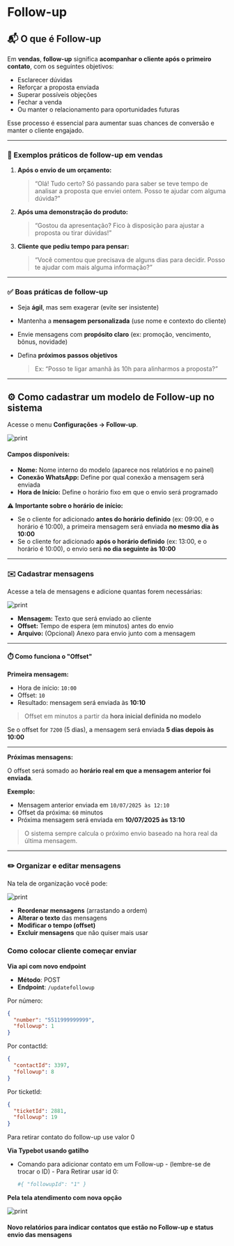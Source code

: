 # Follow-up

## 📬 O que é Follow-up

Em **vendas**, **follow-up** significa **acompanhar o cliente após o primeiro contato**, com os seguintes objetivos:

* Esclarecer dúvidas
* Reforçar a proposta enviada
* Superar possíveis objeções
* Fechar a venda
* Ou manter o relacionamento para oportunidades futuras

Esse processo é essencial para aumentar suas chances de conversão e manter o cliente engajado.

***

### 📌 Exemplos práticos de follow-up em vendas

1.  **Após o envio de um orçamento:**

    > “Olá! Tudo certo? Só passando para saber se teve tempo de analisar a proposta que enviei ontem. Posso te ajudar com alguma dúvida?”
2.  **Após uma demonstração do produto:**

    > “Gostou da apresentação? Fico à disposição para ajustar a proposta ou tirar dúvidas!”
3.  **Cliente que pediu tempo para pensar:**

    > “Você comentou que precisava de alguns dias para decidir. Posso te ajudar com mais alguma informação?”

***

### ✅ Boas práticas de follow-up

* Seja **ágil**, mas sem exagerar (evite ser insistente)
* Mantenha a **mensagem personalizada** (use nome e contexto do cliente)
* Envie mensagens com **propósito claro** (ex: promoção, vencimento, bônus, novidade)
*   Defina **próximos passos objetivos**

    > Ex: “Posso te ligar amanhã às 10h para alinharmos a proposta?”

***

## ⚙️ Como cadastrar um modelo de Follow-up no sistema

Acesse o menu **Configurações → Follow-up**.

![print](../Follow-up/novofollowup.png)

#### Campos disponíveis:

* **Nome:** Nome interno do modelo (aparece nos relatórios e no painel)
* **Conexão WhatsApp:** Define por qual conexão a mensagem será enviada
* **Hora de Início:** Define o horário fixo em que o envio será programado

⚠️ **Importante sobre o horário de início:**

* Se o cliente for adicionado **antes do horário definido** (ex: 09:00, e o horário é 10:00), a primeira mensagem será enviada **no mesmo dia às 10:00**
* Se o cliente for adicionado **após o horário definido** (ex: 13:00, e o horário é 10:00), o envio será **no dia seguinte às 10:00**

***

### ✉️ Cadastrar mensagens

Acesse a tela de mensagens e adicione quantas forem necessárias:

![print](../Follow-up/novamensagem.png)

* **Mensagem:** Texto que será enviado ao cliente
* **Offset:** Tempo de espera (em minutos) antes do envio
* **Arquivo:** (Opcional) Anexo para envio junto com a mensagem

***

#### ⏱️ Como funciona o "Offset"

**Primeira mensagem:**

* Hora de início: `10:00`
* Offset: `10`
* Resultado: mensagem será enviada às **10:10**

> Offset em minutos a partir da **hora inicial definida no modelo**

Se o offset for `7200` (5 dias), a mensagem será enviada **5 dias depois às 10:00**

***

**Próximas mensagens:**

O offset será somado ao **horário real em que a mensagem anterior foi enviada**.

**Exemplo:**

* Mensagem anterior enviada em `10/07/2025 às 12:10`
* Offset da próxima: `60` minutos
* Próxima mensagem será enviada em **10/07/2025 às 13:10**

> O sistema sempre calcula o próximo envio baseado na hora real da última mensagem.

***

### ✏️ Organizar e editar mensagens

Na tela de organização você pode:

![print](../Follow-up/exemplo.png)

* **Reordenar mensagens** (arrastando a ordem)
* **Alterar o texto** das mensagens
* **Modificar o tempo (offset)**
* **Excluir mensagens** que não quiser mais usar

### Como colocar cliente começar enviar

**Via api com novo endpoint**

* **Método**: POST
* **Endpoint**: `/updatefollowup`

Por número:

```json
{
  "number": "5511999999999",
  "followup": 1
}
```

Por contactId:

```json
{
  "contactId": 3397,
  "followup": 8
}
```

Por ticketId:

```json
{
  "ticketId": 2881,
  "followup": 19
}
```

Para retirar contato do follow-up use valor 0

**Via Typebot usando gatilho**

*   Comando para adicionar contato em um Follow-up - (lembre-se de trocar o ID) - Para Retirar usar id 0:

    ```bash
    #{ "followupId": "1" }
    ```

**Pela tela atendimento com nova opção**

![print](../Follow-up/telaatendimento.png)

#### Novo relatórios para indicar contatos que estão no Follow-up e status envio das mensagens
